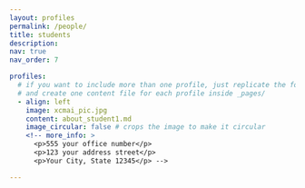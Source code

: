 ```yaml
---
layout: profiles
permalink: /people/
title: students
description:  
nav: true
nav_order: 7

profiles:
  # if you want to include more than one profile, just replicate the following block
  # and create one content file for each profile inside _pages/
  - align: left
    image: xcmai_pic.jpg
    content: about_student1.md
    image_circular: false # crops the image to make it circular
    <!-- more_info: >
      <p>555 your office number</p>
      <p>123 your address street</p>
      <p>Your City, State 12345</p> -->

---
```

